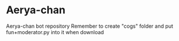 # Aerya-chan
Aerya-chan bot repository
Remember to create "cogs" folder and put fun+moderator.py into it when download
